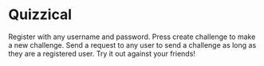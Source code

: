 # Quizzical
Register with any username and password.
Press create challenge to make a new challenge. 
Send a request to any user to send a challenge as long as they are a registered user. Try it out against your friends!

